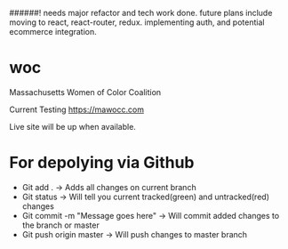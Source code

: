 ######! needs major refactor and tech work done. future plans include moving to react, react-router, redux. implementing auth, and potential ecommerce integration.
# woc
Massachusetts Women of Color Coalition 

Current Testing
https://mawocc.com

Live site will be up when available.

# For depolying via Github
 - Git add . -> Adds all changes on current branch 
 - Git status -> Will tell you current tracked(green) and untracked(red) changes
 - Git commit -m "Message goes here" -> Will commit added changes to the branch or master
 - Git push origin master -> Will push changes to master branch
